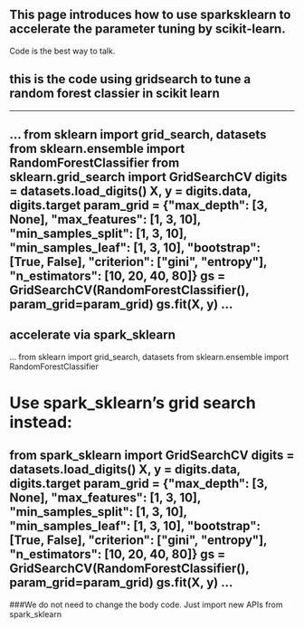 ## This page introduces how to use sparksklearn to accelerate the parameter tuning by scikit-learn. 

Code is the best way to talk. 

## this is the code using gridsearch to tune a random forest classier in scikit learn
-----------------------------------------------------------
...
from sklearn import grid_search, datasets
from sklearn.ensemble import RandomForestClassifier
from sklearn.grid_search import GridSearchCV
digits = datasets.load_digits()
X, y = digits.data, digits.target
param_grid = {"max_depth": [3, None],
              "max_features": [1, 3, 10],
              "min_samples_split": [1, 3, 10],
              "min_samples_leaf": [1, 3, 10],
              "bootstrap": [True, False],
              "criterion": ["gini", "entropy"],
              "n_estimators": [10, 20, 40, 80]}
gs = GridSearchCV(RandomForestClassifier(), param_grid=param_grid)
gs.fit(X, y)
...
-----------------------------------------------------------
## accelerate via spark_sklearn ##
...
from sklearn import grid_search, datasets
from sklearn.ensemble import RandomForestClassifier
# Use spark_sklearn’s grid search instead:
from spark_sklearn import GridSearchCV
digits = datasets.load_digits()
X, y = digits.data, digits.target
param_grid = {"max_depth": [3, None],
              "max_features": [1, 3, 10],
              "min_samples_split": [1, 3, 10],
              "min_samples_leaf": [1, 3, 10],
              "bootstrap": [True, False],
              "criterion": ["gini", "entropy"],
              "n_estimators": [10, 20, 40, 80]}
gs = GridSearchCV(RandomForestClassifier(), param_grid=param_grid)
gs.fit(X, y)
...
-----------------------------------------------------------
###We do not need to change the body code. Just import new APIs from spark_sklearn
